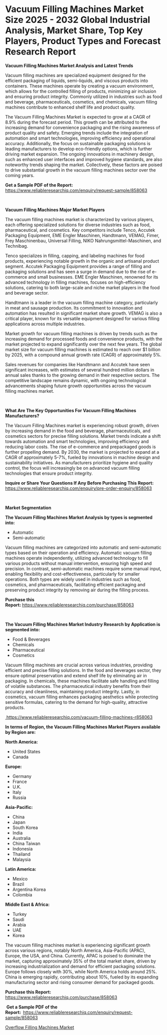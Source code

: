 <p><h1>Vacuum Filling Machines Market Size 2025 - 2032 Global Industrial Analysis, Market Share, Top Key Players, Product Types and Forecast Research Report</h1></p><p><strong>Vacuum Filling Machines Market Analysis and Latest Trends</strong></p>
<p><p>Vacuum filling machines are specialized equipment designed for the efficient packaging of liquids, semi-liquids, and viscous products into containers. These machines operate by creating a vacuum environment, which allows for the controlled filling of products, minimizing air inclusion and ensuring product integrity. Commonly utilized in industries such as food and beverage, pharmaceuticals, cosmetics, and chemicals, vacuum filling machines contribute to enhanced shelf life and product quality.</p><p>The Vacuum Filling Machines Market is expected to grow at a CAGR of 8.9% during the forecast period. This growth can be attributed to the increasing demand for convenience packaging and the rising awareness of product quality and safety. Emerging trends include the integration of automation and smart technologies, improving efficiency and operational accuracy. Additionally, the focus on sustainable packaging solutions is leading manufacturers to develop eco-friendly options, which is further driving market expansion. The ongoing innovations in machinery design, such as enhanced user interfaces and improved hygiene standards, are also noteworthy trends shaping the market. Collectively, these factors are poised to drive substantial growth in the vacuum filling machines sector over the coming years.</p></p>
<p><strong>Get a Sample PDF of the Report:&nbsp;</strong> <a href="https://www.reliableresearchiq.com/enquiry/request-sample/858063?utm_campaign=99&utm_medium=2&utm_source=Github&utm_content=ia&utm_term=18022025&utm_id=vacuum-filling-machines">https://www.reliableresearchiq.com/enquiry/request-sample/858063</a></p>
<p>&nbsp;</p>
<p><strong>Vacuum Filling Machines Major Market Players</strong></p>
<p><p>The vacuum filling machines market is characterized by various players, each offering specialized solutions for diverse industries such as food, pharmaceutical, and cosmetics. Key competitors include Tenco, Accutek Packaging Equipment, EME Engler Maschinen, Handtmann, VEMAG, Fimer, Frey Maschinenbau, Universal Filling, NIKO Nahrungsmittel-Maschinen, and Technibag.</p><p>Tenco specializes in filling, capping, and labeling machines for food products, experiencing notable growth in the organic and artisanal product segment. Accutek Packaging Equipment provides a range of filling and packaging solutions and has seen a surge in demand due to the rise of e-commerce and small businesses. EME Engler Maschinen, renowned for its advanced technology in filling machines, focuses on high-efficiency solutions, catering to both large-scale and niche market players in the food and beverage sector.</p><p>Handtmann is a leader in the vacuum filling machine category, particularly in meat and sausage production. Its commitment to innovation and automation has resulted in significant market share growth. VEMAG is also a critical player, known for its versatile equipment designed for various filling applications across multiple industries.</p><p>Market growth for vacuum filling machines is driven by trends such as the increasing demand for processed foods and convenience products, with the market projected to expand significantly over the next few years. The global market size for vacuum filling machines is estimated to reach over $1 billion by 2025, with a compound annual growth rate (CAGR) of approximately 5%.</p><p>Sales revenues for companies like Handtmann and Accutek have seen significant increases, with estimates of several hundred million dollars in annual sales thanks to the growing demand in their respective sectors. The competitive landscape remains dynamic, with ongoing technological advancements shaping future growth opportunities across the vacuum filling machines market.</p></p>
<p>&nbsp;</p>
<p><strong>What Are The Key Opportunities For Vacuum Filling Machines Manufacturers?</strong></p>
<p><p>The Vacuum Filling Machines market is experiencing robust growth, driven by increasing demand in the food and beverage, pharmaceuticals, and cosmetics sectors for precise filling solutions. Market trends indicate a shift towards automation and smart technologies, improving efficiency and reducing labor costs. The rise of e-commerce and prepackaged goods is further propelling demand. By 2030, the market is projected to expand at a CAGR of approximately 5-7%, fueled by innovations in machine design and sustainability initiatives. As manufacturers prioritize hygiene and quality control, the focus will increasingly be on advanced vacuum filling technologies that ensure product integrity.</p></p>
<p><strong>Inquire or Share Your Questions If Any Before Purchasing This Report:</strong> <a href="https://www.reliableresearchiq.com/enquiry/pre-order-enquiry/858063?utm_campaign=99&utm_medium=2&utm_source=Github&utm_content=ia&utm_term=18022025&utm_id=vacuum-filling-machines">https://www.reliableresearchiq.com/enquiry/pre-order-enquiry/858063</a></p>
<p>&nbsp;</p>
<p><strong>Market Segmentation</strong></p>
<p><strong>The Vacuum Filling Machines Market Analysis by types is segmented into:</strong></p>
<p><ul><li>Automatic</li><li>Semi-automatic</li></ul></p>
<p><p>Vacuum filling machines are categorized into automatic and semi-automatic types based on their operation and efficiency. Automatic vacuum filling machines operate independently, utilizing advanced technology to fill various products without manual intervention, ensuring high speed and precision. In contrast, semi-automatic machines require some manual input, enabling flexibility and cost-effectiveness, particularly for smaller operations. Both types are widely used in industries such as food, cosmetics, and pharmaceuticals, facilitating efficient packaging and preserving product integrity by removing air during the filling process.</p></p>
<p><strong>Purchase this Report:&nbsp;</strong><a href="https://www.reliableresearchiq.com/purchase/858063?utm_campaign=99&utm_medium=2&utm_source=Github&utm_content=ia&utm_term=18022025&utm_id=vacuum-filling-machines">https://www.reliableresearchiq.com/purchase/858063</a></p>
<p>&nbsp;</p>
<p><strong>The Vacuum Filling Machines Market Industry Research by Application is segmented into:</strong></p>
<p><ul><li>Food & Beverages</li><li>Chemicals</li><li>Pharmaceutical</li><li>Cosmetics</li></ul></p>
<p><p>Vacuum filling machines are crucial across various industries, providing efficient and precise filling solutions. In the food and beverages sector, they ensure optimal preservation and extend shelf life by eliminating air in packaging. In chemicals, these machines facilitate safe handling and filling of volatile substances. The pharmaceutical industry benefits from their accuracy and cleanliness, maintaining product integrity. Lastly, in cosmetics, vacuum filling enhances packaging aesthetics while protecting sensitive formulas, catering to the demand for high-quality, attractive products.</p></p>
<p><a href="https://www.reliableresearchiq.com/vacuum-filling-machines-r858063?utm_campaign=99&utm_medium=2&utm_source=Github&utm_content=ia&utm_term=18022025&utm_id=vacuum-filling-machines">&nbsp;https://www.reliableresearchiq.com/vacuum-filling-machines-r858063</a></p>
<p><strong>In terms of Region, the Vacuum Filling Machines Market Players available by Region are:</strong></p>
<p>
    <p> <strong> North America: </strong>
        <ul>
            <li>United States</li>
            <li>Canada</li>
        </ul>
        </p> 
    <p> <strong> Europe: </strong>
        <ul>
            <li>Germany</li>
            <li>France</li>
            <li>U.K.</li>
            <li>Italy</li>
            <li>Russia</li>
        </ul>
        </p> 
    <p> <strong> Asia-Pacific: </strong>
        <ul>
            <li>China</li>
            <li>Japan</li>
            <li>South Korea</li>
            <li>India</li>
            <li>Australia</li>
            <li>China Taiwan</li>
            <li>Indonesia</li>
            <li>Thailand</li>
            <li>Malaysia</li>
        </ul>
        </p> 
    <p> <strong> Latin America: </strong>
        <ul>
            <li>Mexico</li>
            <li>Brazil</li>
            <li>Argentina Korea</li>
            <li>Colombia</li>
        </ul>
        </p> 
    <p> <strong> Middle East & Africa: </strong>
        <ul>
            <li>Turkey</li>
            <li>Saudi</li>
            <li>Arabia</li>
            <li>UAE</li>
            <li>Korea</li>
        </ul>
    </p>
    </p>
<p><p>The vacuum filling machines market is experiencing significant growth across various regions, notably North America, Asia-Pacific (APAC), Europe, the USA, and China. Currently, APAC is poised to dominate the market, capturing approximately 35% of the total market share, driven by increasing industrialization and demand for efficient packaging solutions. Europe follows closely with 30%, while North America holds around 25%. China is emerging rapidly, contributing about 10%, fueled by its expanding manufacturing sector and rising consumer demand for packaged goods.</p></p>
<p><strong>Purchase this Report: </strong><a href="https://www.reliableresearchiq.com/purchase/858063?utm_campaign=99&utm_medium=2&utm_source=Github&utm_content=ia&utm_term=18022025&utm_id=vacuum-filling-machines">https://www.reliableresearchiq.com/purchase/858063</a></p>
<p>&nbsp;<strong>Get a Sample PDF of the Report:&nbsp;&nbsp;</strong><a href="https://www.reliableresearchiq.com/enquiry/request-sample/858063?utm_campaign=99&utm_medium=2&utm_source=Github&utm_content=ia&utm_term=18022025&utm_id=vacuum-filling-machines">https://www.reliableresearchiq.com/enquiry/request-sample/858063</a></p>
<p><strong></strong></p>
<p><p><a href="https://github.com/kryshaprilbb/Market-Research-Report-List-1/blob/main/overflow-filling-machines-market.md?utm_campaign=99&utm_medium=2&utm_source=Github&utm_content=ia&utm_term=18022025&utm_id=vacuum-filling-machines">Overflow Filling Machines Market</a></p></p>